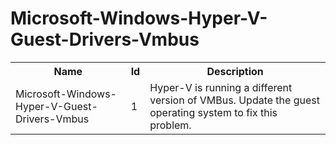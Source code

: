# Microsoft-Windows-Hyper-V-Guest-Drivers-Vmbus

<table>
<colgroup><col/><col/><col/></colgroup>
<tr><th>Name</th><th>Id</th><th>Description</th></tr>
<tr><td>Microsoft-Windows-Hyper-V-Guest-Drivers-Vmbus</td><td>1</td><td>Hyper-V is running a different version of VMBus. Update the guest operating system to fix this problem.</td></tr>
</table>
